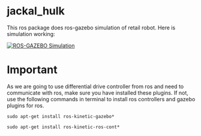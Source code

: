# jackal_hulk

This ros package does ros-gazebo simulation of retail robot.
Here is simulation working:

<a href="https://imgflip.com/gif/30wjfw"><img src="https://i.imgflip.com/30wjfw.gif" title="ROS-GAZEBO Simulation"/></a>


# Important
As we are going to use differential drive controller from ros and need to communicate with ros, make sure you have installed 
these plugins. If not, use the following commands in terminal to install ros controllers and gazebo plugins for ros.
```
sudo apt-get install ros-kinetic-gazebo*
```
```
sudo apt-get install ros-kinetic-ros-cont*
```
